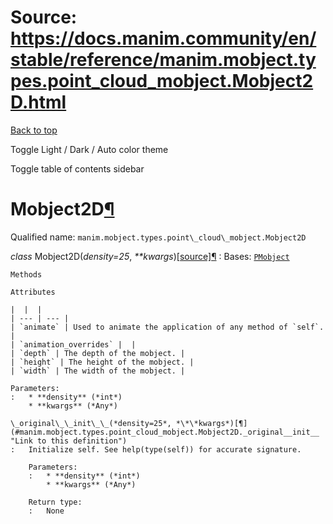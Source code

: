 # Source: https://docs.manim.community/en/stable/reference/manim.mobject.types.point_cloud_mobject.Mobject2D.html

[Back to top](#)

Toggle Light / Dark / Auto color theme

Toggle table of contents sidebar

Mobject2D[¶](#mobject2d "Link to this heading")
===============================================

Qualified name: `manim.mobject.types.point\_cloud\_mobject.Mobject2D`

*class* Mobject2D(*density=25*, *\*\*kwargs*)[[source]](../_modules/manim/mobject/types/point_cloud_mobject.html#Mobject2D)[¶](#manim.mobject.types.point_cloud_mobject.Mobject2D "Link to this definition")
:   Bases: [`PMobject`](manim.mobject.types.point_cloud_mobject.PMobject.html#manim.mobject.types.point_cloud_mobject.PMobject "manim.mobject.types.point_cloud_mobject.PMobject")

    Methods

    Attributes

    |  |  |
    | --- | --- |
    | `animate` | Used to animate the application of any method of `self`. |
    | `animation_overrides` |  |
    | `depth` | The depth of the mobject. |
    | `height` | The height of the mobject. |
    | `width` | The width of the mobject. |

    Parameters:
    :   * **density** (*int*)
        * **kwargs** (*Any*)

    \_original\_\_init\_\_(*density=25*, *\*\*kwargs*)[¶](#manim.mobject.types.point_cloud_mobject.Mobject2D._original__init__ "Link to this definition")
    :   Initialize self. See help(type(self)) for accurate signature.

        Parameters:
        :   * **density** (*int*)
            * **kwargs** (*Any*)

        Return type:
        :   None